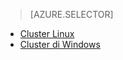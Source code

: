 > [AZURE.SELECTOR]
- [Cluster Linux](../articles/hdinsight/hdinsight-use-oozie-linux-mac.md)
- [Cluster di Windows](../articles/hdinsight/hdinsight-use-oozie.md)
